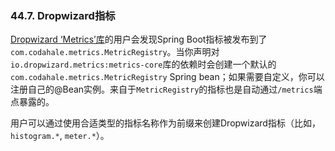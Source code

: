 ### 44.7. Dropwizard指标

[Dropwizard ‘Metrics’库](https://dropwizard.github.io/metrics/)的用户会发现Spring Boot指标被发布到了`com.codahale.metrics.MetricRegistry`。当你声明对`io.dropwizard.metrics:metrics-core`库的依赖时会创建一个默认的`com.codahale.metrics.MetricRegistry` Spring bean；如果需要自定义，你可以注册自己的@Bean实例。来自于`MetricRegistry`的指标也是自动通过`/metrics`端点暴露的。

用户可以通过使用合适类型的指标名称作为前缀来创建Dropwizard指标（比如，`histogram.*`, `meter.*`）。
